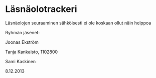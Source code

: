 Läsnäolotrackeri
================

Läsnäolojen seuraaminen sähköisesti ei ole koskaan ollut näin helppoa


Ryhmän jäsenet:

Joonas Ekström

Tanja Kankaisto, 1102800

Sami Kaskinen

8.12.2013


